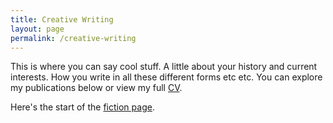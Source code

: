 ```yaml
---
title: Creative Writing
layout: page
permalink: /creative-writing
---
```


This is where you can say cool stuff. A little about your history and current interests. How you write in all these different forms etc etc. You can explore my publications below or view my full [CV](#).

Here's the start of the [fiction page](/creative-writing/fiction).